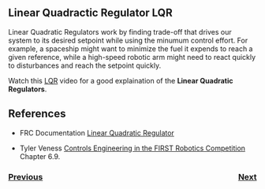 ## Linear Quadractic Regulator LQR
Linear Quadratic Regulators work by finding trade-off that drives our system to its desired setpoint while using the minumum control effort. For example, a spaceship might want to minimize the fuel it expends to reach a given reference, while a high-speed robotic arm might need to react quickly to disturbances and reach the setpoint quickly.

Watch this [LQR](https://www.youtube.com/watch?v=E_RDCFOlJx4&t=55s) video for a good explaination of the **Linear Quadratic Regulators**.


## References
- FRC Documentation [Linear Quadratic Regulator](https://docs.wpilib.org/en/stable/docs/software/advanced-controls/state-space/state-space-intro.html#the-linear-quadratic-regulator)

- Tyler Veness [Controls Engineering in the
FIRST Robotics Competition](https://file.tavsys.net/control/controls-engineering-in-frc.pdf) Chapter 6.9.


<h3><span style="float:left">
<a href="systemId">Previous</a></span>
<span style="float:right">
<a href="pathsTrajectories">Next</a></span></h3>
